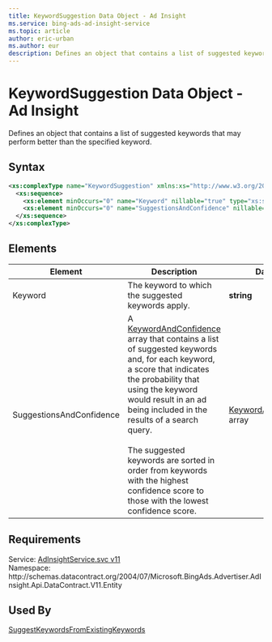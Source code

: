 ```yaml
---
title: KeywordSuggestion Data Object - Ad Insight
ms.service: bing-ads-ad-insight-service
ms.topic: article
author: eric-urban
ms.author: eur
description: Defines an object that contains a list of suggested keywords that may perform better than the specified keyword.
---
```

# KeywordSuggestion Data Object - Ad Insight
Defines an object that contains a list of suggested keywords that may perform better than the specified keyword.

## Syntax
```xml
<xs:complexType name="KeywordSuggestion" xmlns:xs="http://www.w3.org/2001/XMLSchema">
  <xs:sequence>
    <xs:element minOccurs="0" name="Keyword" nillable="true" type="xs:string" />
    <xs:element minOccurs="0" name="SuggestionsAndConfidence" nillable="true" type="tns:ArrayOfKeywordAndConfidence" />
  </xs:sequence>
</xs:complexType>
```

## <a name="elements"></a>Elements

|Element|Description|Data Type|
|-----------|---------------|-------------|
|<a name="keyword"></a>Keyword|The keyword to which the suggested keywords apply.|**string**|
|<a name="suggestionsandconfidence"></a>SuggestionsAndConfidence|A [KeywordAndConfidence](bingads/ad-insight-service/keywordandconfidence.md) array that contains a list of suggested keywords and, for each keyword, a score that indicates the probability that using the keyword would result in an ad being included in the results of a search query.<br /><br />The suggested keywords are sorted in order from keywords with the highest confidence score to those with the lowest confidence score.|[KeywordAndConfidence](keywordandconfidence.md) array|

## Requirements
Service: [AdInsightService.svc v11](https://adinsight.api.bingads.microsoft.com/Api/Advertiser/AdInsight/v11/AdInsightService.svc)  
Namespace: http\://schemas.datacontract.org/2004/07/Microsoft.BingAds.Advertiser.AdInsight.Api.DataContract.V11.Entity  

## Used By
[SuggestKeywordsFromExistingKeywords](suggestkeywordsfromexistingkeywords.md)  
